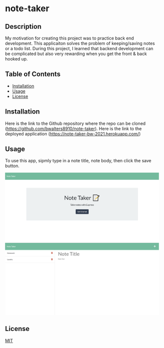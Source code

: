 # note-taker

## Description

My motivation for creating this project was to practice back end development. This applicaiton solves the problem of keeping/saving notes or a todo list. During this project, I learned that backend development can be complicated but also very rewarding when you get the front & back hooked up.

## Table of Contents

- [Installation](#installation)
- [Usage](#usage)
- [License](#license)

## Installation

Here is the link to the Github repository where the repo can be cloned (https://github.com/bwalters8910/note-taker). Here is the link to the deployed application (https://note-taker-bw-2021.herokuapp.com/)

## Usage

To use this app, sipmly type in a note title, note body, then click the save button.

![screenshot1](public/assets/images/screenshot1.PNG)
![screenshot2](public/assets/images/screenshot2.PNG)


## License

[MIT](https://choosealicense.com/licenses/mit/)
